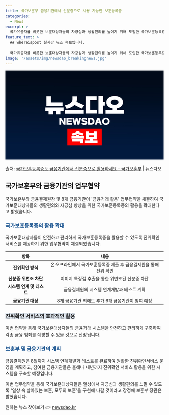 ```yaml
---
title: 국가보훈부 금융기관에서 신분증으로 사용 가능한 보훈등록증
categories:
  - News
excerpt: >
  국가유공자를 비롯한 보훈대상자들의 자긍심과 생활편의를 높이기 위해 도입한 국가보훈등록증의 금융거래 활용이 대…
feature_text: >
  ## whereispost 실시간 뉴스 속보입니다.

  국가유공자를 비롯한 보훈대상자들의 자긍심과 생활편의를 높이기 위해 도입한 국가보훈등록증의 금융거래 활용이 대…
image: '/assets/img/newsdao_breakingnews.jpg'
---
```


![뉴스다오 속보](/assets/img/newsdao_breakingnews.jpg)

<p>출처: <a href="https://newsdao.kr/3896" rel="dofollow">국가보훈등록증도 금융기관에서 신분증으로 활용하세요 - 국가보훈부</a> | 뉴스다오</p>

<h2 data-ke-size="size26">국가보훈부와 금융기관의 업무협약</h2>
국가보훈부와 금융결제원장 및 8개 금융기관이 '금융거래 활용' 업무협약을 체결하여 국가보훈대상자들의 생활편의와 자긍심 향상을 위한 국가보훈등록증의 활용을 확대한다고 밝혔습니다.

<h3><b><span style="color: #1a5490;">국가보훈등록증의 활용 확대</span></b></h3>
국가보훈대상자들이 안전하고 편리하게 국가보훈등록증을 활용할 수 있도록 진위확인서비스를 제공하기 위한 업무협약이 체결되었습니다.

<table>
<thead>
<tr>
<th style="text-align: center;">항목</th>
<th style="text-align: center;">내용</th>
</tr>
</thead>
<tbody>
<tr>
<td style="text-align: center;"><b>진위확인 방식</b></td>
<td style="text-align: center;">온·오프라인에서 국가보훈등록증 제출 후 금융결제원을 통해 진위 확인</td>
</tr>
<tr>
<td style="text-align: center;"><b>신분증 위변조 차단</b></td>
<td style="text-align: center;">이미지 특징점 추출을 통한 위변조된 신분증 차단</td>
</tr>
<tr>
<td style="text-align: center;"><b>시스템 연계 및 테스트</b></td>
<td style="text-align: center;">금융결제원의 시스템 연계개발과 테스트 계획</td>
</tr>
<tr>
<td style="text-align: center;"><b>금융기관 대상</b></td>
<td style="text-align: center;">8개 금융기관 외에도 추가 6개 금융기관이 참여 예정</td>
</tr>
</tbody>
</table>

<h3><b><span style="background-color: #21538527;">진위확인 서비스의 효과적인 활용</span></b></h3>
이번 협약을 통해 국가보훈대상자들의 금융거래 시스템을 안전하고 편리하게 구축하여 각종 금융 범죄를 예방할 수 있을 것으로 전망됩니다.

<h3><b><span style="color: #1a5490;">보훈부 및 금융기관의 계획</span></b></h3>
금융결제원은 8월까지 시스템 연계개발과 테스트를 완료하여 원활한 진위확인서비스 운영을 계획하고, 참여한 금융기관들은 올해나 내년까지 진위확인 서비스 활용을 위한 시스템을 구축할 예정입니다.

이번 업무협약을 통해 국가보훈대상자들은 일상에서 자긍심과 생활편의를 느낄 수 있도록 '일상 속 살아있는 보훈, 모두의 보훈'을 구현해 나갈 것이라고 강정애 보훈부 장관은 밝혔습니다. 

원하는 뉴스 찾아보기 👉 <a href="https://newsdao.kr" rel="dofollow">newsdao.kr</a>



